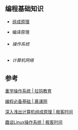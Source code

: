 ## 编程基础知识

- [组成原理](https://github.com/jaydroid1024/awesome-dev-note/blob/main/notes/01-Foundations/01-%E8%AE%A1%E7%AE%97%E6%9C%BA%E7%BB%84%E6%88%90%E5%8E%9F%E7%90%86.md)
- 编译原理

- ###### 操作系统

- ###### 计算机网络



## 参考

[重学操作系统 | 拉钩教育](https://kaiwu.lagou.com/course/courseInfo.htm?sid=20-h5Url-0&courseId=478&lagoufrom=noapp&sharetype=wx_friend#/content)

[编程必备基础 | 慕课网](https://coding.imooc.com/class/package/355.html)

[深入浅出计算机组成原理 | 极客时间](https://time.geekbang.org/column/intro/100026001)

[趣谈Linux操作系统 | 极客时间](https://time.geekbang.org/column/intro/100024701)